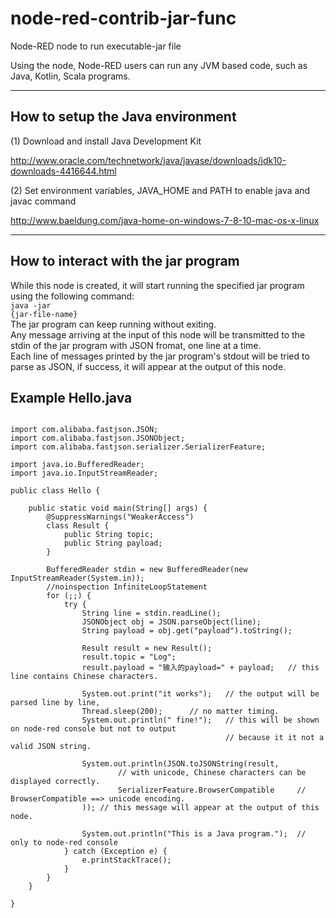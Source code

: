 # node-red-contrib-jar-func

Node-RED node to run executable-jar file

Using the node, Node-RED users can run any JVM based code, such as Java, Kotlin, Scala programs.

<hr>

## How to setup the Java environment

(1) Download and install Java Development Kit

http://www.oracle.com/technetwork/java/javase/downloads/jdk10-downloads-4416644.html

(2) Set environment variables, JAVA_HOME and PATH to enable java and javac command

http://www.baeldung.com/java-home-on-windows-7-8-10-mac-os-x-linux

<hr>

## How to interact with the jar program

While this node is created, it will start running the specified jar program using the following command:
<br>
<code>java -jar {jar-file-name}</code>
<br>
The jar program can keep running without exiting.<br>
Any message arriving at the input of this node will be transmitted to the stdin of the jar program with JSON fromat, one line at a time.<br>
Each line of messages printed by the jar program's stdout will be tried to parse as JSON, if success, it will appear at the output of this node.

## Example Hello.java
``````

import com.alibaba.fastjson.JSON;
import com.alibaba.fastjson.JSONObject;
import com.alibaba.fastjson.serializer.SerializerFeature;

import java.io.BufferedReader;
import java.io.InputStreamReader;

public class Hello {

	public static void main(String[] args) {
		@SuppressWarnings("WeakerAccess")
		class Result {
			public String topic;
			public String payload;
		}

		BufferedReader stdin = new BufferedReader(new InputStreamReader(System.in));
		//noinspection InfiniteLoopStatement
		for (;;) {
			try {
				String line = stdin.readLine();
				JSONObject obj = JSON.parseObject(line);
				String payload = obj.get("payload").toString();

				Result result = new Result();
				result.topic = "Log";
				result.payload = "输入的payload=" + payload;	// this line contains Chinese characters.

				System.out.print("it works");	// the output will be parsed line by line,
				Thread.sleep(200);		// no matter timing.
				System.out.println(" fine!");	// this will be shown on node-red console but not to output
												// because it it not a valid JSON string.

				System.out.println(JSON.toJSONString(result,
						// with unicode, Chinese characters can be displayed correctly.
						SerializerFeature.BrowserCompatible		// BrowserCompatible ==> unicode encoding.
				));	// this message will appear at the output of this node.

				System.out.println("This is a Java program.");	// only to node-red console
			} catch (Exception e) {
				e.printStackTrace();
			}
		}
	}

}
``````
